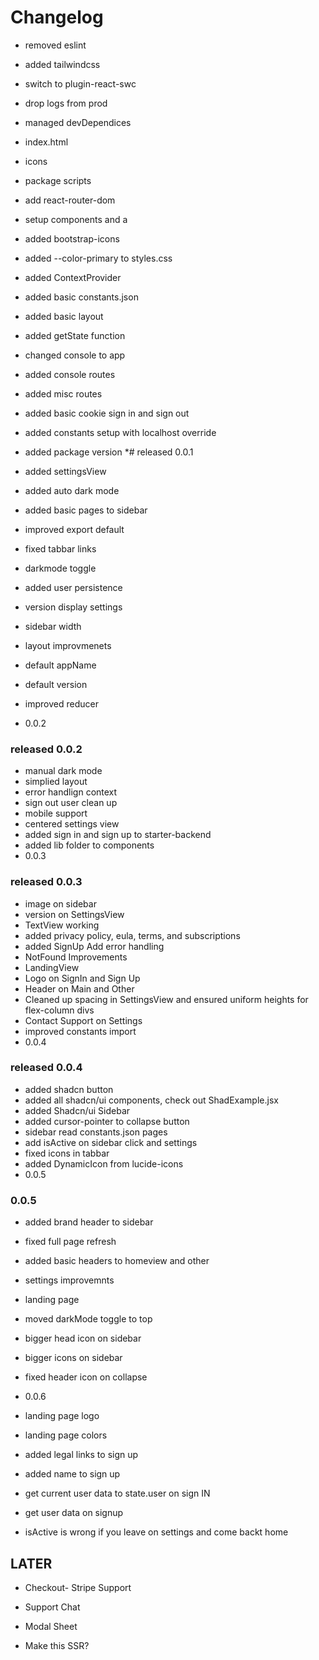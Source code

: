 # Changelog

* removed eslint
* added tailwindcss
* switch to plugin-react-swc
* drop logs from prod
* managed devDependices 
* index.html 
* icons
* package scripts
* add react-router-dom
* setup components and a
* added bootstrap-icons
* added --color-primary to styles.css
* added ContextProvider
* added basic constants.json
* added basic layout
* added getState function
* changed console to app
* added console routes
* added misc routes
* added basic cookie sign in and sign out
* added constants setup with localhost override
* added package version
*# released 0.0.1 

* added settingsView
* added auto dark mode
* added basic pages to sidebar
* improved export default
* fixed tabbar links
* darkmode toggle
* added user persistence
* version display settings
* sidebar width
* layout improvmenets
* default appName
* default version
* improved reducer
* 0.0.2
### released 0.0.2

* manual dark mode
* simplied layout
* error handlign context
* sign out user clean up
* mobile support
* centered settings view
* added sign in and sign up to starter-backend
* added lib folder to components
* 0.0.3

### released 0.0.3

* image on sidebar
* version on SettingsView
* TextView working
* added privacy policy, eula, terms, and subscriptions 
* added SignUp Add error handling
* NotFound Improvements
* LandingView
* Logo on SignIn and Sign Up
* Header on Main and Other
* Cleaned up spacing in SettingsView and ensured uniform heights for flex-column divs
* Contact Support on Settings
* improved constants import
* 0.0.4
### released 0.0.4

* added shadcn button
* added all shadcn/ui components, check out ShadExample.jsx
* added Shadcn/ui Sidebar
* added cursor-pointer to collapse button
* sidebar read constants.json pages
* add isActive on sidebar click and settings
* fixed icons in tabbar
* added DynamicIcon from lucide-icons
* 0.0.5
### 0.0.5


* added brand header to sidebar
* fixed full page refresh
* added basic headers to homeview and other
* settings improvemnts
* landing page
* moved darkMode toggle to top
* bigger head icon on sidebar
* bigger icons on sidebar
* fixed header icon on collapse
* 0.0.6

* landing page logo
* landing page colors
* added legal links to sign up
* added name to sign up
* get current user data to state.user on sign IN
* get user data on signup

- isActive is wrong if you leave on settings and come backt home

## LATER
- Checkout- Stripe Support

- Support Chat
- Modal Sheet
- Make this SSR?







